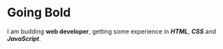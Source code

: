 # Going Bold

 I am budding **web developer**, getting some experience in _**HTML**_, _**CSS**_ and _**JavaScript**_.

